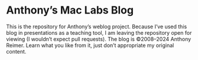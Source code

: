 # Anthony’s Mac Labs Blog
This is the repository for Anthony’s weblog project. Because I’ve used this blog in presentations as a teaching tool, I am leaving the repository open for viewing (I wouldn’t expect pull requests).
The blog is ©2008–2024 Anthony Reimer. Learn what you like from it, just don’t appropriate my original content.

